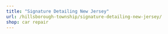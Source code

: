 ```yaml
---
title: "Signature Detailing New Jersey"
url: /hillsborough-township/signature-detailing-new-jersey/
shop: car repair
---
```

